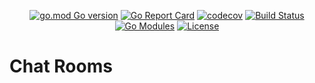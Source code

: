 <div align="center">
  
  [![go.mod Go version](https://img.shields.io/badge/Go-v1.23.0-blue)](https://github.com/DavidMovas/chat-rooms)
  [![Go Report Card](https://goreportcard.com/badge/github.com/DavidMovas/chat-rooms)](https://goreportcard.com/report/github.com/DavidMovas/chat-rooms)
  [![codecov](https://codecov.io/gh/DavidMovas/chat-rooms/graph/badge.svg?token=RI6OY6VZC3)](https://codecov.io/gh/DavidMovas/chat-rooms)
  [![Build Status](https://img.shields.io/badge/build-passing-brightgreen)](https://github.com/DavidMovas/chat-rooms)
  [![Go Modules](https://img.shields.io/badge/go--modules-enabled-brightgreen)](https://blog.golang.org/using-go-modules)
  [![License](https://img.shields.io/badge/license-Apache%20License%202.0-E91E63.svg?style=flat-square)](LICENSE)
  
</div>

# Chat Rooms
